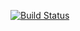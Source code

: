 [![Build Status](https://travis-ci.org/bartem1us/RK1_TIMP.svg?branch=master)](https://travis-ci.org/bartem1us/RK1_TIMP)
